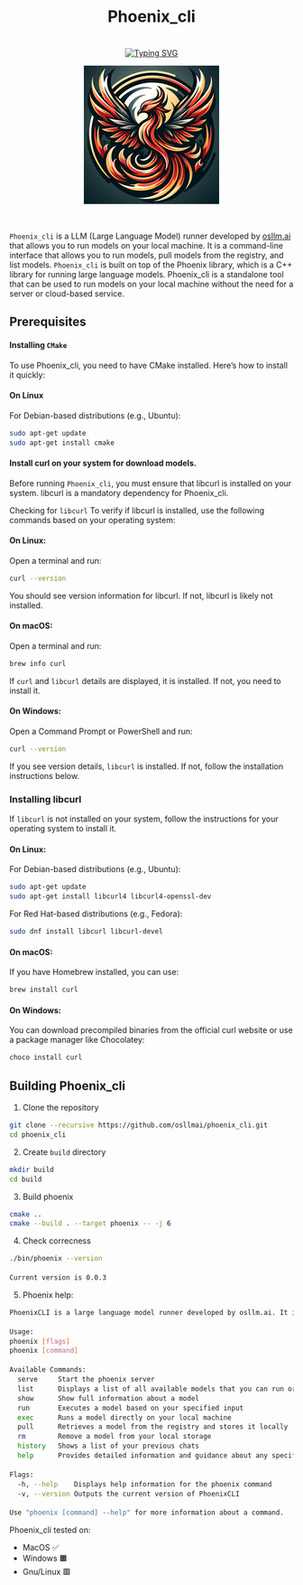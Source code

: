 <p align="center">

<div style="position: relative; width: 100%; text-align: center;">
    <h1>Phoenix_cli</h1>
    <a href="https://github.com/osllmai/phoenix_cli">
        <img src="https://readme-typing-svg.demolab.com?font=Georgia&size=16&duration=3000&pause=500&multiline=true&width=700&height=100&lines=Phoenix_cli;LLM+Runner+for+Local+Execution+%7C+Open+Source;Copyright+©️+OSLLAM.ai" alt="Typing SVG" style="margin-top: 20px;"/>
    </a>
</div>

<p align="center">
  <img src="./docs/image/Phoenix2.png" alt="Phoenix2">
</p>
</br>

`Phoenix_cli` is a LLM (Large Language Model) runner developed by [osllm.ai](https://osllm.ai) that allows you to run models on your local machine. It is a command-line interface that allows you to run models, pull models from the registry, and list models. `Phoenix_cli` is built on top of the Phoenix library, which is a C++ library for running large language models. Phoenix_cli is a standalone tool that can be used to run models on your local machine without the need for a server or cloud-based service.

## Prerequisites

#### Installing `CMake`

To use Phoenix_cli, you need to have CMake installed. Here’s how to install it quickly:

#### On Linux

For Debian-based distributions (e.g., Ubuntu):

```sh
sudo apt-get update
sudo apt-get install cmake
```

#### Install **curl** on your system for download models.

Before running `Phoenix_cli`, you must ensure that libcurl is installed on your system. libcurl is a mandatory dependency for Phoenix_cli.

Checking for `libcurl`
To verify if libcurl is installed, use the following commands based on your operating system:

#### On Linux:

Open a terminal and run:

```bash
curl --version
```

You should see version information for libcurl. If not, libcurl is likely not installed.

#### On macOS:

Open a terminal and run:

```bash
brew info curl
```

If `curl` and `libcurl` details are displayed, it is installed. If not, you need to install it.

#### On Windows:

Open a Command Prompt or PowerShell and run:

```sh
curl --version
```

If you see version details, `libcurl` is installed. If not, follow the installation instructions below.

### Installing libcurl

If `libcurl` is not installed on your system, follow the instructions for your operating system to install it.

#### On Linux:

For Debian-based distributions (e.g., Ubuntu):

```bash
sudo apt-get update
sudo apt-get install libcurl4 libcurl4-openssl-dev
```

For Red Hat-based distributions (e.g., Fedora):

```bash
sudo dnf install libcurl libcurl-devel
```

#### On macOS:

If you have Homebrew installed, you can use:

```bash
brew install curl
```

#### On Windows:

You can download precompiled binaries from the official curl website or use a package manager like Chocolatey:

```bash
choco install curl
```

## Building Phoenix_cli

1. Clone the repository

```bash
git clone --recursive https://github.com/osllmai/phoenix_cli.git
cd phoenix_cli
```

2. Create `build` directory

```bash
mkdir build
cd build
```

3. Build phoenix

```bash
cmake ..
cmake --build . --target phoenix -- -j 6
```

4. Check correcness

```sh
./bin/phoenix --version

Current version is 0.0.3
```

5. Phoenix help:

```sh
PhoenixCLI is a large language model runner developed by osllm.ai. It is open-source software that you can use freely to run and manage large language models.

Usage:
phoenix [flags]
phoenix [command]

Available Commands:
  serve		Start the phoenix server
  list		Displays a list of all available models that you can run or manage
  show		Show full information about a model
  run		Executes a model based on your specified input
  exec		Runs a model directly on your local machine
  pull		Retrieves a model from the registry and stores it locally
  rm		Remove a model from your local storage
  history	Shows a list of your previous chats
  help		Provides detailed information and guidance about any specific command

Flags:
  -h, --help	Displays help information for the phoenix command
  -v, --version	Outputs the current version of PhoenixCLI

Use "phoenix [command] --help" for more information about a command.
```

Phoenix_cli tested on:

- MacOS ✅
- Windows 🟧
- Gnu/Linux 🟥
